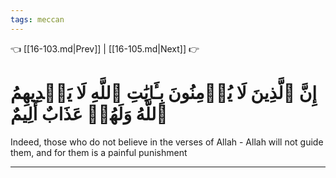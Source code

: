 ```yaml
---
tags: meccan
---
```


👈 [[16-103.md|Prev]] | [[16-105.md|Next]] 👉

# إِنَّ ٱلَّذِينَ لَا يُؤۡمِنُونَ بِـَٔايَٰتِ ٱللَّهِ لَا يَهۡدِيهِمُ ٱللَّهُ وَلَهُمۡ عَذَابٌ أَلِيمٌ

Indeed, those who do not believe in the verses of Allah - Allah will not guide them, and for them is a painful punishment

---


